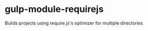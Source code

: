 gulp-module-requirejs
=====================

Builds projects using require.js's optimizer for multiple directories
